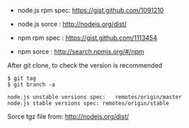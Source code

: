 * node.js rpm spec: https://gist.github.com/1091210
* node.js sorce   : http://nodejs.org/dist/


* npm rpm spec    : https://gist.github.com/1113454
* npm sorce       : http://search.npmjs.org/#/npm

After git clone, to check the version is recommended

~~~
$ git tag
$ git branch -a
~~~

~~~
node.js unstable versions spec:   remotes/origin/master
node.js stable versions spec: remotes/origin/stable
~~~

Sorce tgz file from: http://nodejs.org/dist/
